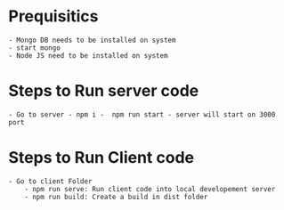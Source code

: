 # Prequisitics
    - Mongo DB needs to be installed on system
    - start mongo
    - Node JS need to be installed on system
# Steps to Run server code
    - Go to server - npm i -  npm run start - server will start on 3000 port
# Steps to Run Client code
    - Go to client Folder
        - npm run serve: Run client code into local developement server
        - npm run build: Create a build in dist folder